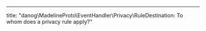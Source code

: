 ---
title: "danog\\MadelineProto\\EventHandler\\Privacy\\RuleDestination: To whom does a privacy rule apply?"

